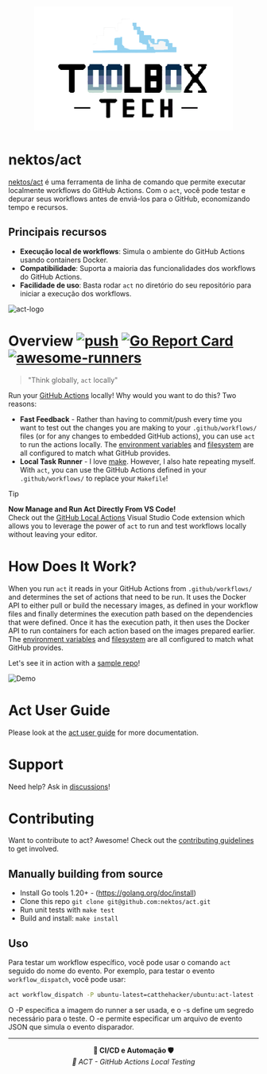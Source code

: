 <p align="center">
  <img src="../../img/tbx.png" alt="Logo Toolbox" width="400"/>
</p>

# nektos/act

[nektos/act](https://github.com/nektos/act) é uma ferramenta de linha de comando que permite executar localmente workflows do GitHub Actions. Com o `act`, você pode testar e depurar seus workflows antes de enviá-los para o GitHub, economizando tempo e recursos.

## Principais recursos

- **Execução local de workflows**: Simula o ambiente do GitHub Actions usando containers Docker.
- **Compatibilidade**: Suporta a maioria das funcionalidades dos workflows do GitHub Actions.
- **Facilidade de uso**: Basta rodar `act` no diretório do seu repositório para iniciar a execução dos workflows.

![act-logo](https://raw.githubusercontent.com/wiki/nektos/act/img/logo-150.png)

# Overview [![push](https://github.com/nektos/act/workflows/push/badge.svg?branch=master&event=push)](https://github.com/nektos/act/actions) [![Go Report Card](https://goreportcard.com/badge/github.com/nektos/act)](https://goreportcard.com/report/github.com/nektos/act) [![awesome-runners](https://img.shields.io/badge/listed%20on-awesome--runners-blue.svg)](https://github.com/jonico/awesome-runners)

> "Think globally, `act` locally"

Run your [GitHub Actions](https://developer.github.com/actions/) locally! Why would you want to do this? Two reasons:

- **Fast Feedback** - Rather than having to commit/push every time you want to test out the changes you are making to your `.github/workflows/` files (or for any changes to embedded GitHub actions), you can use `act` to run the actions locally. The [environment variables](https://help.github.com/en/actions/configuring-and-managing-workflows/using-environment-variables#default-environment-variables) and [filesystem](https://help.github.com/en/actions/reference/virtual-environments-for-github-hosted-runners#filesystems-on-github-hosted-runners) are all configured to match what GitHub provides.
- **Local Task Runner** - I love [make](<https://en.wikipedia.org/wiki/Make_(software)>). However, I also hate repeating myself. With `act`, you can use the GitHub Actions defined in your `.github/workflows/` to replace your `Makefile`!

> [!TIP]
> **Now Manage and Run Act Directly From VS Code!**<br/>
> Check out the [GitHub Local Actions](https://sanjulaganepola.github.io/github-local-actions-docs/) Visual Studio Code extension which allows you to leverage the power of `act` to run and test workflows locally without leaving your editor.

# How Does It Work?

When you run `act` it reads in your GitHub Actions from `.github/workflows/` and determines the set of actions that need to be run. It uses the Docker API to either pull or build the necessary images, as defined in your workflow files and finally determines the execution path based on the dependencies that were defined. Once it has the execution path, it then uses the Docker API to run containers for each action based on the images prepared earlier. The [environment variables](https://help.github.com/en/actions/configuring-and-managing-workflows/using-environment-variables#default-environment-variables) and [filesystem](https://docs.github.com/en/actions/using-github-hosted-runners/about-github-hosted-runners#file-systems) are all configured to match what GitHub provides.

Let's see it in action with a [sample repo](https://github.com/cplee/github-actions-demo)!

![Demo](https://raw.githubusercontent.com/wiki/nektos/act/quickstart/act-quickstart-2.gif)

# Act User Guide

Please look at the [act user guide](https://nektosact.com) for more documentation.

# Support

Need help? Ask in [discussions](https://github.com/nektos/act/discussions)!

# Contributing

Want to contribute to act? Awesome! Check out the [contributing guidelines](CONTRIBUTING.md) to get involved.

## Manually building from source

- Install Go tools 1.20+ - (<https://golang.org/doc/install>)
- Clone this repo `git clone git@github.com:nektos/act.git`
- Run unit tests with `make test`
- Build and install: `make install`

## Uso

Para testar um workflow específico, você pode usar o comando `act` seguido do nome do evento. Por exemplo, para testar o evento `workflow_dispatch`, você pode usar:

```bash
act workflow_dispatch -P ubuntu-latest=catthehacker/ubuntu:act-latest -s secrets.GITHUB_TOKEN=teste -e .\CI-CD\ACT\event.json
```

O -P especifica a imagem do runner a ser usada, e o -s define um segredo necessário para o teste. O -e permite especificar um arquivo de evento JSON que simula o evento disparador.

---

<p align="center">
  <strong>🚀 CI/CD e Automação 🛡️</strong><br>
    <em>🧪 ACT - GitHub Actions Local Testing</em>
</p>
